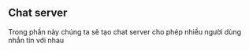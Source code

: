## Chat server
Trong phần này chúng ta sẽ tạo chat server cho phép nhiều người dùng nhắn tin với nhau